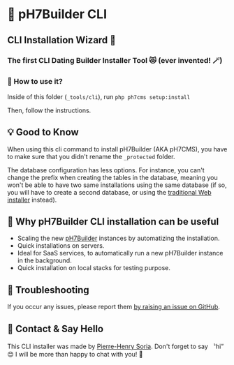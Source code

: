 # 🚀 pH7Builder CLI

## CLI Installation Wizard 🧙

### The first CLI Dating Builder Installer Tool 😻 (ever invented! 🪄)

### 🤔 How to use it?

Inside of this folder (`_tools/cli`), run `php ph7cms setup:install`

Then, follow the instructions.

## 💡 Good to Know

When using this cli command to install pH7Builder (AKA pH7CMS), you have to make sure that you didn't rename
the `_protected` folder.

The database configuration has less options. For instance, you can't change the prefix when creating the tables in the
database, meaning you won't be able to have two same installations using the same database (if so, you will have to
create a second database, or using the [traditional Web installer](http://ph7cms.com/doc/en/insall) instead).

## 🤔 Why pH7Builder CLI installation can be useful

* Scaling the new [pH7Builder](https://github.com/pH7Software/pH7-Social-Dating-CMS) instances by automatizing the
  installation.
* Quick installations on servers.
* Ideal for SaaS services, to automatically run a new pH7Builder instance in the background.
* Quick installation on local stacks for testing purpose.

## 🤕 Troubleshooting

If you occur any issues, please report
them [by raising an issue on GitHub](https://github.com/pH7Software/pH7-Social-Dating-CMS/issues).

## 👋 Contact & Say Hello

This CLI installer was made by [Pierre-Henry Soria](https://www.linkedin.com/in/ph7enry). Don't forget to say 〝hi” 😊
I will be more than happy to chat with you! 🤗

